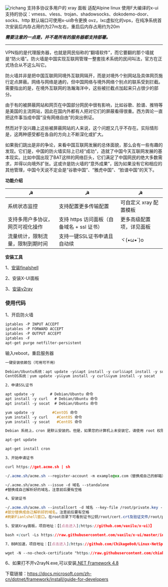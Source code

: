 ![richang](https://pic2.ziyuan.wang/user/0w0/2024/08/ri%20_1__d559e5ab89701.jpg)
支持多协议多用户的 xray 面板
适配Alpine linux 使用F大编译的x-ui
支持的协议：vmess、vless、trojan、shadowsocks、dokodemo-door、socks、http
默认端口可使用x-ui命令更换
ovz，lxc虚拟化的vps，在纯净系统首次安装后内存占用约为27m左右，重启后内存占用约为20m



_**需要注意的一点是，并不是所有的服务器都支持部署。**_


---

VPN指的是代理服务器，也就是网民俗称的“翻墙软件”，而它要翻的那个墙就是“防火墙”。防火墙是中国实现互联网管理一整套技术系统的民间叫法，官方在正式场合从不这么叫它。

防火墙并非是把中国互联网同境外互联网隔开，而是对境外个别网站及具体网页施行定点屏蔽。网络与网络是通的，但中国网络与境外网络个别点的联系受到拦截。需要指出的是，在境外互联网的浩瀚海洋中，这些被拦截点加起来只占很少的部分。

由于有的被屏蔽网站和网页在中国部分网民中很有影响，比如谷歌、脸谱、推特等是美国的主流网站，因此在国内外都有人把对它们的屏蔽看得很重。西方舆论一直把这件事当成中国“没有网络自由”的突出例证。

然而对于没兴趣上这些被屏蔽网站的人来说，这个问题又几乎不存在。实际情形是，这两种感受都在各自的方向上不断深化或扩大。

如果我们跳出是非的争论，来看中国互联网发展的总体面貌，那么会有一些有趣的发现。它们是，中国的防火墙实际上已经“成功”，造就了中国今天互联网发展的基本现实。比如中国出现了BAT这样的网络巨头，它们满足了中国网民的绝大多数需求，并得以向境外扩张。这或许是防火墙的“意外成果”，因为如果没有它和相应的其他管理，中国今天说不定会是“谷歌中国”、“雅虎中国”、“脸谱中国”的天下。

**功能介绍**

| ☭                                | ☭                                          | ☭                        |
| -------------------------------- | ------------------------------------------ | ------------------------ |
| 系统状态监控                     | 支持配置更多传输配置                       | 可自定义 xray 配置模板   |
| 支持多用户多协议，网页可视化操作 | 支持 https 访问面板（自备域名 + ssl 证书） | 更多高级配置项，详见面板 |
| 流量统计，限制流量，限制到期时间 | 支持一键SSL证书申请且自动续                | ヾ(•ω•`)o                |

**安装工具**

1、[安装finalshell](https://www.hostbuf.com/t/988.html)

2、安装X-UI面板

3、[安装v2ray](https://github.com/2dust/v2rayN/releases)

### 使用代码

1、开启防火墙

```css
iptables -P INPUT ACCEPT
iptables -P FORWARD ACCEPT
iptables -P OUTPUT ACCEPT
iptables -F
apt-get purge netfilter-persistent
```
输入reboot，重启服务器
```css
一键安装依赖包（可用可不用）

Debian/Ubuntu系统：apt update -y&&apt install -y curl&&apt install -y socat
CentOS系统：yum update -y&&yum install -y curl&&yum install -y socat
```
```css
2、申请SSL证书

apt update -y       # Debian/Ubuntu 命令
apt install -y curl   # Debian/Ubuntu 命令
apt install -y socat  # Debian/Ubuntu 命令

yum update -y        #CentOS 命令
yum install -y curl    #CentOS 命令
yum install -y socat   #CentOS 命令
```
```css
Debian 系统上，cron 是默认安装的。但是，如果您的计算机上未安装它，请使用 root 权限在终端上运行以下几个命令。

apt-get update

apt-get install cron
```

```css
3、开始申请证书

curl https://get.acme.sh | sh

~/.acme.sh/acme.sh --register-account -m example@xx.com（替换成自己的邮箱）

~/.acme.sh/acme.sh --issue -d 域名 --standalone   
#替换成自己解析好的域名，注意前后要有空格
```

```css
4、安装证书

~/.acme.sh/acme.sh --installcert -d 域名 --key-file /root/private.key --fullchain-file /root/cert.crt    
#部分替换成自己解析好的域名，注意前后要有空格
#刷新Fianlshell窗口，在root目录下可看到证书公钥/root/cert.crt及验证文件/root/private.ke
```

```css
5、安装Xray面板，项目地址：【[点击进入](https://github.com/vaxilu/x-ui)】

bash <(curl -Ls https://raw.githubusercontent.com/vaxilu/x-ui/master/install.sh)
```

```css
7、BBR加速，项目地址：【[点击进入](https://github.com/Chikage0o0/Linux-NetSpeed)】

wget -N --no-check-certificate "https://raw.githubusercontent.com/chiakge/Linux-NetSpeed/master/tcp.sh" && chmod +x tcp.sh && ./tcp.sh
```

6、如果打不开v2rayN.exe,可以安装[.NET Framework 4.8](https://dotnet.microsoft.com/download/dotnet-framework/net48)

下载链接：https://docs.microsoft.com/zh-cn/dotnet/framework/install/guide-for-developers













